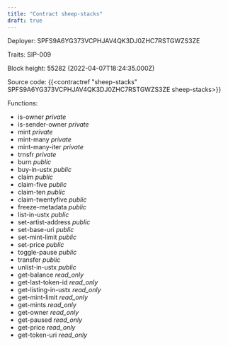 ```yaml
---
title: "Contract sheep-stacks"
draft: true
---
```

Deployer: SPFS9A6YG373VCPHJAV4QK3DJ0ZHC7RSTGWZS3ZE

Traits:
SIP-009 



Block height: 55282 (2022-04-07T18:24:35.000Z)

Source code: {{<contractref "sheep-stacks" SPFS9A6YG373VCPHJAV4QK3DJ0ZHC7RSTGWZS3ZE sheep-stacks>}}

Functions:

* is-owner _private_
* is-sender-owner _private_
* mint _private_
* mint-many _private_
* mint-many-iter _private_
* trnsfr _private_
* burn _public_
* buy-in-ustx _public_
* claim _public_
* claim-five _public_
* claim-ten _public_
* claim-twentyfive _public_
* freeze-metadata _public_
* list-in-ustx _public_
* set-artist-address _public_
* set-base-uri _public_
* set-mint-limit _public_
* set-price _public_
* toggle-pause _public_
* transfer _public_
* unlist-in-ustx _public_
* get-balance _read_only_
* get-last-token-id _read_only_
* get-listing-in-ustx _read_only_
* get-mint-limit _read_only_
* get-mints _read_only_
* get-owner _read_only_
* get-paused _read_only_
* get-price _read_only_
* get-token-uri _read_only_
